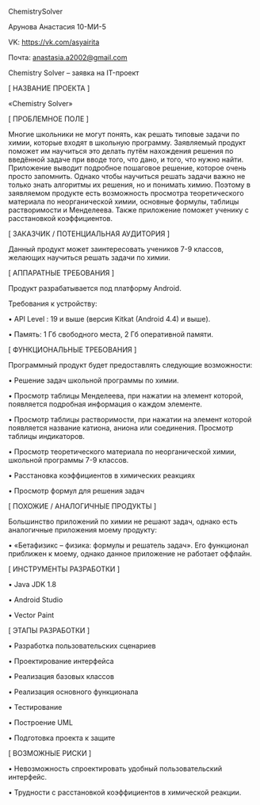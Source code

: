ChemistrySolver

Арунова Анастасия 10-МИ-5

VK: https://vk.com/asyairita

Почта: anastasia.a2002@gmail.com

Chemistry Solver – заявка на IT-проект

[ НАЗВАНИЕ ПРОЕКТА ]

«Chemistry Solver»

[ ПРОБЛЕМНОЕ ПОЛЕ ]

Многие школьники не могут понять, как решать типовые задачи по химии, которые входят в школьную программу. Заявляемый продукт поможет им научиться это делать путём нахождения решения по введённой задаче при вводе того, что дано, и того,  что нужно найти. Приложение выводит подробное пошаговое решение, которое очень просто запомнить. Однако чтобы научиться решать задачи важно не только знать алгоритмы их решения, но и понимать химию. Поэтому в заявляемом продукте есть возможность просмотра теоретического материала по неорганической химии, основные формулы, таблицы растворимости и Менделеева. Также приложение поможет ученику с расстановкой коэффициентов.

[ ЗАКАЗЧИК / ПОТЕНЦИАЛЬНАЯ АУДИТОРИЯ ]

Данный продукт может заинтересовать учеников  7-9 классов, желающих научиться решать задачи по химии.

[ АППАРАТНЫЕ ТРЕБОВАНИЯ ]

Продукт разрабатывается под платформу Android.

Требования к устройству: 

•	API Level : 19 и выше (версия Kitkat (Android 4.4) и выше).

•	Память: 1 Гб свободного места, 2 Гб оперативной памяти.

[ ФУНКЦИОНАЛЬНЫЕ ТРЕБОВАНИЯ ]

Программный продукт будет предоставлять следующие возможности:

•	Решение задач школьной программы по химии.

•	Просмотр таблицы Менделеева, при нажатии на элемент которой, появляется подробная информация о каждом элементе.

•	Просмотр таблицы растворимости, при нажатии на элемент которой появляется название катиона, аниона или соединения. Просмотр таблицы индикаторов.

•	Просмотр теоретического материала по неорганической химии, школьной программы 7-9 классов.

•	Расстановка коэффициентов в химических реакциях

•	Просмотр формул для решения задач

[ ПОХОЖИЕ / АНАЛОГИЧНЫЕ ПРОДУКТЫ ]

Большинство приложений по химии не решают задач, однако есть аналогичные приложения моему продукту:

•	«Бетафизикс – физика: формулы и решатель задач». Его функционал приближен к моему, однако данное приложение не работает оффлайн.

[ ИНСТРУМЕНТЫ РАЗРАБОТКИ ]

•	Java JDK 1.8

•	Android Studio

•	Vector Paint

[ ЭТАПЫ РАЗРАБОТКИ ]

•	Разработка пользовательских сценариев

•	Проектирование интерфейса

•	Реализация базовых классов

•	Реализация основного функционала

•	Тестирование

•	Построение UML

•	Подготовка проекта к защите

[ ВОЗМОЖНЫЕ РИСКИ ]

•	Невозможность спроектировать удобный пользовательский интерфейс.

•	Трудности с расстановкой коэффициентов в химической реакции.
